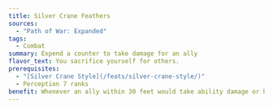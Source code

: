 ```yaml
---
title: Silver Crane Feathers
sources:
  - "Path of War: Expanded"
tags:
  - Combat
summary: Expend a counter to take damage for an ally
flavor_text: You sacrifice yourself for others.
prerequisites:
  - "[Silver Crane Style](/feats/silver-crane-style/)"
  - Perception 7 ranks
benefit: Whenever an ally within 30 feet would take ability damage or hit point damage, you can expend a readied counter as an immediate action to take the damage in place of that ally. This is a supernatural ability.
---
```

